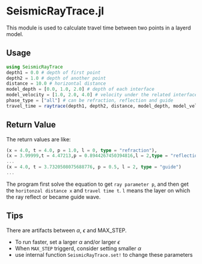 # SeismicRayTrace.jl

This module is used to calculate travel time between two points in a layerd model.

## Usage

```julia
using SeismicRayTrace
depth1 = 0.0 # depth of first point
depth2 = 1.0 # depth of another point
distance = 10.0 # horizontal distance
model_depth = [0.0, 1.0, 2.0] # depth of each interface
model_velocity = [1.0, 2.0, 4.0] # velocity under the related interface
phase_type = ["all"] # can be refraction, reflection and guide
travel_time = raytrace(depth1, depth2, distance, model_depth, model_velocity, phase_type)
```

## Return Value

The return values are like:

```julia
(x = 4.0, t = 4.0, p = 1.0, l = 0, type = "refraction"),
(x = 3.99999,t = 4.47213,p = 0.8944267450394816,l = 2,type = "reflection"),
...
(x = 4.0, t = 3.7320508075688776, p = 0.5, l = 2, type = "guide")
...
```

The program first solve the equation to get `ray parameter p`,
and then get the `horitonzal distance x` and `travel time t`.
`l` means the layer on which the ray reflect or became guide wave.

## Tips

There are artifacts between $\alpha$, $\epsilon$ and MAX_STEP.

- To run faster, set a larger $\alpha$ and/or larger $\epsilon$
- When `MAX_STEP` triggerd, consider setting smaller $\alpha$
- use internal function `SeismicRayTrace.set!` to change these parameters
